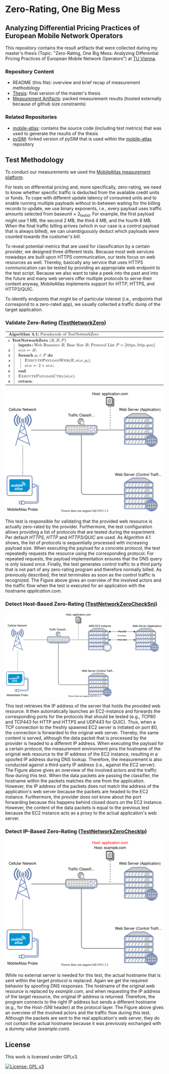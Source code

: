 # Zero-Rating, One Big Mess
## Analyzing Differential Pricing Practices of European Mobile Network Operators
This repository contains the result artifacts that were collected during my master's thesis (Topic: "Zero-Rating, One Big Mess: Analyzing Differential Pricing Practices of European Mobile Network Operators") at [TU Vienna](https://www.tuwien.at/en/).

### Repository Content
* README (this file): overview and brief recap of measurement methodology
* [Thesis](Thesis.pdf): final version of the master's thesis
* [Measurement Artifacts](https://mobileatlas.eu/thesis/results.zip): packed measurement results (hosted externally because of github size constraints)

### Related Repositories
* [mobile-atlas](https://github.com/sbaresearch/mobile-atlas): contains the source code (including test metrics) that was used to generate the results of the thesis
* [pySIM](https://github.com/GGegenhuber/pysim): forked version of pySIM that is used within the [mobile-atlas](https://github.com/sbaresearch/mobile-atlas) repository

## Test Methodology
To conduct our measurements we used the [MobileAtlas measurement platform](https://mobileatlas.eu/).

For tests on differential pricing and, more specifically, zero-rating, we need to know whether specific traffic is deducted from the available credit units or funds.
To cope with different update latency of consumed units and to enable running multiple payloads without in-between waiting for the billing records to update, we use binary exponents, i.e., every payload uses traffic amounts selected from baseunit &times; 2<sub>testid</sub>.
For example, the first payload might use 1 MB, the second 2 MB, the third 4 MB, and the fourth 8 MB.
When the final traffic billing arrives (which in our case is a control payload that is always billed), we can unambiguously deduct which payloads were counted towards the customer's bill.

To reveal potential metrics that are used for classification by a certain provider, we designed three different tests.
Because most web services nowadays are built upon HTTPS communication, our tests focus on web resources as well.
Thereby, basically any service that uses HTTPS communication can be tested by providing an appropriate web endpoint to the test script.
Because we also want to take a peek into the past and into the future and many web servers offer multiple protocols to serve their content anyway, MobileAtlas implements support for HTTP, HTTPS, and HTTP3/QUIC.

To identify endpoints that might be of particular interest (i.e., endpoints that correspond to a zero-rated app), we usually collected a traffic dump of the target application.

### Validate Zero-Rating ([TestNetworkZero](https://github.com/sbaresearch/mobile-atlas/blob/main/mobileatlas/probe/measurement/test/test_network_zero.py#L55))

<p align="left">
    <img alt="TestNetworkZero Algorithm" title="TestNetworkZero Algorithm" src="images/TestNetworkZero_Algo.png" width="600">
</p>

![TestNetworkZero](images/TestNetworkZero.svg)

This test is responsible for validating that the provided web resource is actually zero-rated by the provider.
Furthermore, the test configuration allows providing a list of protocols that are tested during the experiment.
Per default *HTTPS*, *HTTP* and *HTTP3/QUIC* are used.
As Algorithm 4.1 shows, the list of protocols is sequentially processed with increasing payload size.
When executing the payload for a concrete protocol, the test repeatedly requests the resource using the corresponding protocol. For repeated requests, the payload implementation ensures that the DNS query is only issued once.
Finally, the test generates control traffic to a third party that is not part of any zero-rating program and therefore normally billed.
As previously described, the test terminates as soon as the control traffic is recognized.
The Figure above gives an overview of the involved actors and the traffic flow when the test is executed for an application with the hostname *application.com*.


### Detect Host-Based Zero-Rating ([TestNetworkZeroCheckSni](https://github.com/sbaresearch/mobile-atlas/blob/main/mobileatlas/probe/measurement/test/test_network_zero.py#L88))

![TestNetworkZeroCheckSni](images/TestNetworkZeroCheckSni.svg)

This test retrieves the IP address of the server that holds the provided web resource.
It then automatically launches an EC2-instance and forwards the corresponding ports for the protocols that should be tested (e.g., TCP80 and TCP443 for HTTP and HTTPS and UDP443 for QUIC).
Thus, when a TCP connection to the freshly spawned EC2 server is initiated on port 80, the connection is forwarded to the original web server. Thereby, the same content is served, although the data packet that is processed by the provider is headed to a different IP address.
When executing the payload for a certain protocol, the measurement environment pins the hostname of the original web resource to the IP address of the EC2 instance, resulting in a spoofed IP address during DNS lookup. Therefore, the measurement is also conducted against a third-party IP address (i.e., against the EC2 server).
The Figure above gives an overview of the involved actors and the traffic flow during this test. When the data packets are passing the classifier, the hostname within the packets matches the one from the application. However, the IP address of the packets does not match the address of the application's web server because the packets are headed to the EC2 instance. Furthermore, the provider does not know about the port forwarding because this happens behind closed doors on the EC2 instance. However, the content of the data packets is equal to the previous test because the EC2 instance acts as a proxy to the actual application's web server.


### Detect IP-Based Zero-Rating ([TestNetworkZeroCheckIp](https://github.com/sbaresearch/mobile-atlas/blob/main/mobileatlas/probe/measurement/test/test_network_zero.py#L117))

![TestNetworkZeroCheckIp](images/TestNetworkZeroCheckIp.svg)

While no external server is needed for this test, the actual hostname that is sent within the target protocol is replaced. Again we get the required behavior by spoofing DNS responses.
The hostname of the original web resource is replaced by *example.com*, and when requesting the IP address of the target resource, the original IP address is returned.
Therefore, the program connects to the right IP address but sends a different hostname (e.g., for the Host-/SNI header) at the protocol layer.
The Figure above gives an overview of the involved actors and the traffic flow during this test.
Although the packets are sent to the real application's web server, they do not contain the actual hostname because it was previously exchanged with a dummy value (*example.com*).

License
---------------------------------------

This work is licensed under GPLv3.

[![License: GPL v3](https://img.shields.io/badge/License-GPLv3-blue.svg)](https://www.gnu.org/licenses/gpl-3.0)
